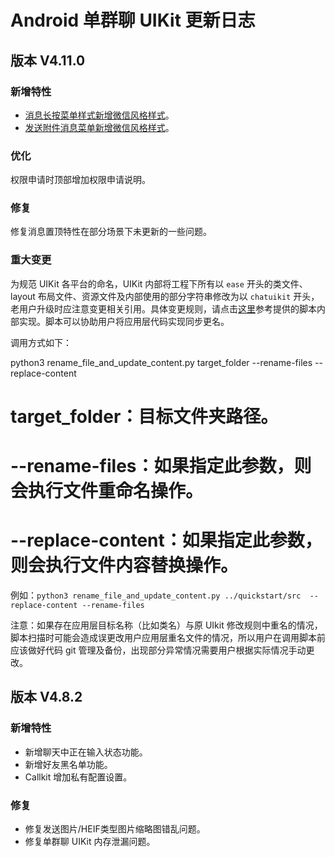 # Android 单群聊 UIKit 更新日志

## 版本 V4.11.0

### 新增特性

- [消息长按菜单样式新增微信风格样式](chatuikit_chat.html#设置消息长按后的菜单项)。
- [发送附件消息菜单新增微信风格样式](chatuikit_chat.html#设置发送附件消息弹窗样式)。

### 优化

权限申请时顶部增加权限申请说明。

### 修复

修复消息置顶特性在部分场景下未更新的一些问题。

### 重大变更

为规范 UIKit 各平台的命名，UIKit 内部将工程下所有以 `ease` 开头的类文件、layout 布局文件、资源文件及内部使用的部分字符串修改为以 `chatuikit` 开头，老用户升级时应注意变更相关引用。具体变更规则，请点击[这里](https://github.com/easemob/easemob-uikit-android/blob/main/script/rename_file_and_update_content.py)参考提供的脚本内部实现。脚本可以协助用户将应用层代码实现同步更名。

调用方式如下：

python3 rename_file_and_update_content.py target_folder --rename-files --replace-content
# target_folder：目标文件夹路径。
# --rename-files：如果指定此参数，则会执行文件重命名操作。
# --replace-content：如果指定此参数，则会执行文件内容替换操作。

例如：`python3 rename_file_and_update_content.py ../quickstart/src  --replace-content --rename-files`

注意：如果存在应用层目标名称（比如类名）与原 UIkit 修改规则中重名的情况，脚本扫描时可能会造成误更改用户应用层重名文件的情况，所以用户在调用脚本前应该做好代码 git 管理及备份，出现部分异常情况需要用户根据实际情况手动更改。

## 版本 V4.8.2

### 新增特性

- 新增聊天中正在输入状态功能。
- 新增好友黑名单功能。
- Callkit 增加私有配置设置。

### 修复

- 修复发送图片/HEIF类型图片缩略图错乱问题。
- 修复单群聊 UIKit 内存泄漏问题。